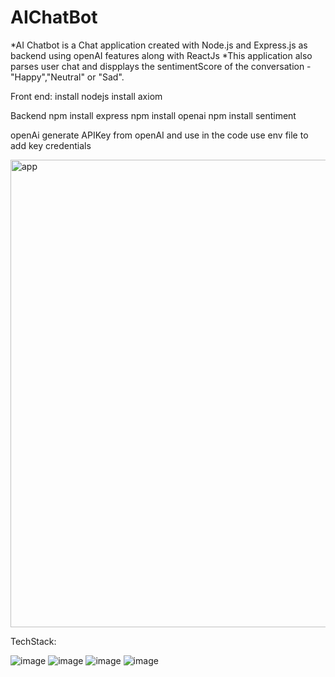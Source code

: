 # AIChatBot
*AI Chatbot is a Chat application created with Node.js and Express.js as backend using openAI features along with ReactJs
*This application also parses user chat and dispplays the sentimentScore of the conversation -"Happy","Neutral" or "Sad".

Front end:
install nodejs
install axiom

Backend
npm install express
npm install openai
npm install sentiment

openAi
generate APIKey from openAI and use in the code
use env file to add key credentials

<img width="748" alt="app" src="https://github.com/user-attachments/assets/1b8659c0-5aa8-4768-a0e7-f53411901f0d" />



TechStack:



![image](https://github.com/user-attachments/assets/b2c4c45b-df90-4142-8fee-9468b5ead7c6) ![image](https://github.com/user-attachments/assets/1f8a1fff-cfe2-46f2-aba3-c8001d561a86) ![image](https://github.com/user-attachments/assets/38d48bc6-7c9c-4141-afab-541213cff2a7)  ![image](https://github.com/user-attachments/assets/ae72295a-1eba-4ac0-86f7-107d9fc9c564)
